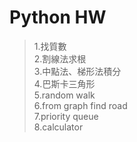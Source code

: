 # Python HW 

> 1.找質數<br>
> 2.割線法求根<br>
> 3.中點法、梯形法積分<br>
> 4.巴斯卡三角形<br>
> 5.random walk<br>
> 6.from graph find road<br>
> 7.priority queue<br>
> 8.calculator<br>